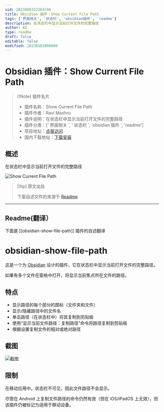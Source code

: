 ```yaml
---
uid: 2023080322264746
title: Obsidian 插件：Show Current File Path
tags: ['界面相关', '状态栏', 'obsidian插件', 'readme']
description: 在状态栏中显示当前打开文件的完整路径
author: AI
type: readme
draft: false
editable: false
modified: 20230101000000
---
```


# Obsidian 插件：Show Current File Path

> [!Note] 插件名片
> - 插件名称：Show Current File Path
> - 插件作者：Ravi Mashru
> - 插件说明：在状态栏中显示当前打开文件的完整路径
> - 插件分类：[' 界面相关 ', ' 状态栏 ', 'obsidian 插件 ', 'readme']
> - 项目地址：[点我访问](https://github.com/ravimashru/obsidian-show-file-path)
> - 国内下载地址：[下载安装](https://pkmer.cn/products/plugin/pluginMarket/?obsidian-show-file-path)

## 概述

在状态栏中显示当前打开文件的完整路径

![Show Current File Path](https://cdn.pkmer.cn/covers/obsidian-show-file-path.png!pkmer)

> [!tip] 原文出处
>
>下面自述文件的来源于 [Readme](https://ghproxy.net/https://raw.githubusercontent.com/ravimashru/obsidian-show-file-path/main/README.md)
>

---

## Readme(翻译）

下面是 [[obsidian-show-file-path]] 插件的自述翻译

# obsidian-show-file-path

这是一个为 [Obsidian](https://obsidian.md/) 设计的插件，它在状态栏中显示当前打开文件的完整路径。

如果有多个文件在窗格中打开，将显示当前焦点所在文件的路径。

## 特点

- 显示路径的每个部分的图标（文件夹和文件）
- 显示/隐藏路径中的文件名
- 单击路径（在状态栏中）将其复制到剪贴板
- 使用“显示当前文件路径：复制路径”命令将路径复制到剪贴板
- 根据设置复制文件的相对或绝对路径

## 截图

![截图](images/screenshot.png)

## 限制

在移动应用中，状态栏不可见，因此文件路径不会显示。

尽管在 Android 上复制文件路径的命令仍然有效（但在 iOS/iPadOS 上无效），但该插件仍被标记为适用于移动设备。
